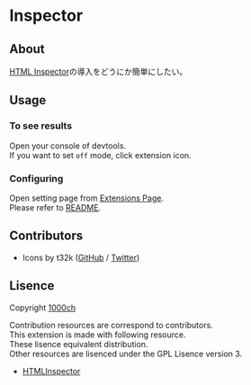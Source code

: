 # Inspector

## About

[HTML Inspector](https://github.com/philipwalton/html-inspector)の導入をどうにか簡単にしたい。

## Usage

### To see results

Open your console of devtools.  
If you want to set `off` mode, click extension icon.  

### Configuring

Open setting page from [Extensions Page](chrome://extensions/).  
Please refer to [README](https://github.com/philipwalton/html-inspector#configuring-html-inspector).  

## Contributors

+ Icons by t32k ([GitHub](https://github.com/t32k) / [Twitter](https://twitter.com/t32k))

## Lisence

Copyright [1000ch](https://twitter.com/1000ch)  

Contribution resources are correspond to contributors.  
This extension is made with following resource.  
These lisence equivalent distribution.  
Other resources are lisenced under the GPL Lisence version 3.  

+ [HTMLInspector](https://github.com/philipwalton/html-inspector)  